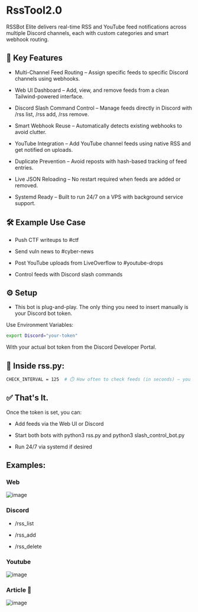 # RssTool2.0
RSSBot Elite delivers real-time RSS and YouTube feed notifications across multiple Discord channels, each with custom categories and smart webhook routing.

## 🚀 Key Features
- Multi-Channel Feed Routing – Assign specific feeds to specific Discord channels using webhooks.

- Web UI Dashboard – Add, view, and remove feeds from a clean Tailwind-powered interface.

- Discord Slash Command Control – Manage feeds directly in Discord with /rss list, /rss add, /rss remove.

- Smart Webhook Reuse – Automatically detects existing webhooks to avoid clutter.

- YouTube Integration – Add YouTube channel feeds using native RSS and get notified on uploads.

- Duplicate Prevention – Avoid reposts with hash-based tracking of feed entries.

- Live JSON Reloading – No restart required when feeds are added or removed.

- Systemd Ready – Built to run 24/7 on a VPS with background service support.

## 🛠️ Example Use Case
- Push CTF writeups to #ctf

- Send vuln news to #cyber-news

- Post YouTube uploads from LiveOverflow to #youtube-drops

- Control feeds with Discord slash commands 

## ⚙️ Setup
- This bot is plug-and-play. The only thing you need to insert manually is your Discord bot token.

Use Environment Variables:

```bash
export Discord="your-token"
```

With your actual bot token from the Discord Developer Portal.

## 🔧 Inside rss.py:

```bash
CHECK_INTERVAL = 125  # ⏱️ How often to check feeds (in seconds) – you can change this
```

## ✅ That's It.
Once the token is set, you can:

- Add feeds via the Web UI or Discord

- Start both bots with python3 rss.py and python3 slash_control_bot.py

- Run 24/7 via systemd if desired

## Examples:
### Web

![image](https://github.com/user-attachments/assets/5f8cfabc-15c6-4c93-bd85-7856a5d14e38)

### Discord

- /rss_list 

- /rss_add

- /rss_delete

### Youtube

![image](https://github.com/user-attachments/assets/dc582e9f-a185-408a-a469-ced0d840ef1b)

### Article :newspaper: 

![image](https://github.com/user-attachments/assets/5046ee90-87b1-44e7-a159-d856be18942d)




